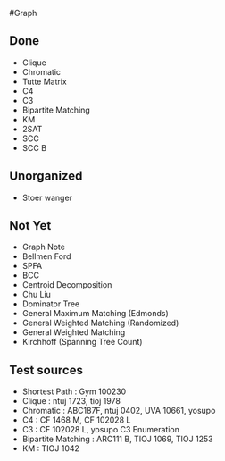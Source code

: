 #Graph
## Done
- Clique
- Chromatic
- Tutte Matrix
- C4
- C3
- Bipartite Matching
- KM
- 2SAT
- SCC
- SCC B
## Unorganized
- Stoer wanger
## Not Yet
- Graph Note
- Bellmen Ford
- SPFA
- BCC
- Centroid Decomposition
- Chu Liu
- Dominator Tree
- General Maximum Matching (Edmonds)
- General Weighted Matching (Randomized)
- General Weighted Matching
- Kirchhoff (Spanning Tree Count)

## Test sources
- Shortest Path : Gym 100230
- Clique : ntuj 1723, tioj 1978
- Chromatic : ABC187F, ntuj 0402, UVA 10661, yosupo
- C4 : CF 1468 M, CF 102028 L
- C3 : CF 102028 L, yosupo C3 Enumeration
- Bipartite Matching : ARC111 B, TIOJ 1069, TIOJ 1253
- KM : TIOJ 1042
